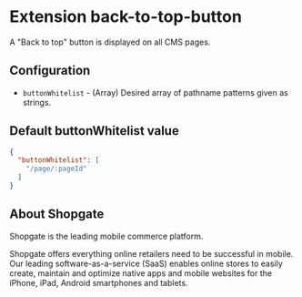 # Extension back-to-top-button

A "Back to top" button is displayed on all CMS pages.

## Configuration

* `buttonWhitelist` - (Array) Desired array of pathname patterns given as strings.

## Default buttonWhitelist value
```json
{
  "buttonWhitelist": [
    "/page/:pageId"
  ]
}
```
## About Shopgate

Shopgate is the leading mobile commerce platform.

Shopgate offers everything online retailers need to be successful in mobile. Our leading
software-as-a-service (SaaS) enables online stores to easily create, maintain and optimize native
apps and mobile websites for the iPhone, iPad, Android smartphones and tablets.
